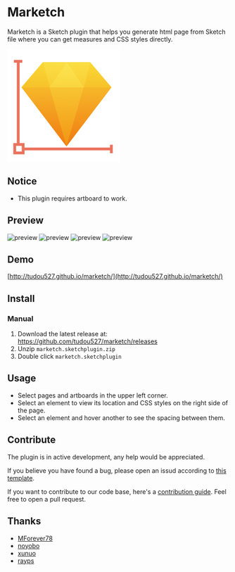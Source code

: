# Marketch

Marketch is a Sketch plugin that helps you generate html page from Sketch file where you can get measures and CSS styles directly.

![Banner](resource/logo.png)

## Notice

* This plugin requires artboard to work.

## Preview

![preview](resource/README_1.png)
![preview](resource/README_2.png)
![preview](resource/README_3.png)
![preview](resource/README_4.png)

## Demo

[http://tudou527.github.io/marketch/](http://tudou527.github.io/marketch/)

## Install

### Manual

1. Download the latest release at: https://github.com/tudou527/marketch/releases
2. Unzip `marketch.sketchplugin.zip`
3. Double click `marketch.sketchplugin`

## Usage

* Select pages and artboards in the upper left corner.
* Select an element to view its location and CSS styles on the right side of the page.
* Select an element and hover another to see the spacing between them. 

## Contribute

The plugin is in active development, any help would be appreciated.

If you believe you have found a bug, please open an issud according to [this template](issue-template.md).

If you want to contribute to our code base, here's a [contribution guide](contribution.md). Feel free to open a pull request.

## Thanks

* [MForever78](https://github.com/MForever78)
* [noyobo](https://github.com/noyobo)
* [xunuo](https://github.com/xunuo)
* [rayps](https://github.com/rayps)
